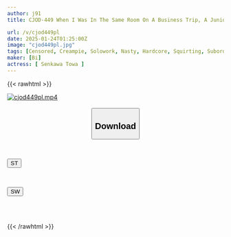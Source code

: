 ```yaml
---
author: j91
title: CJOD-449 When I Was In The Same Room On A Business Trip, A Junior Colleague Who Became Lewd When She Got Drunk Made Me Cum 12 Times In A Tornado Cowgirl Position. Towa Senkawa

url: /v/cjod449pl
date: 2025-01-24T01:25:00Z
image: "cjod449pl.jpg"
tags: [Censored, Creampie, Solowork, Nasty, Hardcore, Squirting, Subordinates - Colleagues	]
maker: [Bi]
actress: [ Senkawa Towa ]
---
```



{{< rawhtml >}}

<div class="video" data-videoid="4dlb0oQYYMUKPLp">
    <a href="javascript:;">
        <img src="/v/cjod449pl/cjod449pl.jpg" width="WIDTH" height="HEIGHT" alt="cjod449pl.mp4" loading="lazy">
    </a>
</div>

<script type="text/javascript" src="https://j91.asia/asset/on-demand-st.js"></script>

<br>
  <link rel="stylesheet" href="https://j91.asia/asset/bs5.css">
  
  <center>
  <button class="btn btn-primary" type="button" data-bs-toggle="collapse" data-bs-target=".multi-collapse" aria-expanded="false" aria-controls="multiCollapseExample1 multiCollapseExample2"><h2>Download</h2></button></center>
</p>
<div class="row">
  <div class="col">
    <div class="collapse multi-collapse" id="multiCollapseExample1">
      <div class="card card-body">
	      	      <br>
<div class="buttons">  
<p><a href="/v/cjod449pl/st.html" target="_blank"><button class="btn-hover color-3"><i class="fa fa-download"></i> ST</button></a></p></div>
    </div>
  </div>
</div>
  <div class="col">
    <div class="collapse multi-collapse" id="multiCollapseExample2">
      <div class="card card-body">
	      <br>
<div class="buttons">
<p><a href="/v/cjod449pl/sw.html" target="_blank"><button class="btn-hover color-2"><i class="fa fa-download"></i> SW</button></a></p></div>
<br><br>
      </div>
    </div>
  </div>
</div>

{{< /rawhtml >}}
